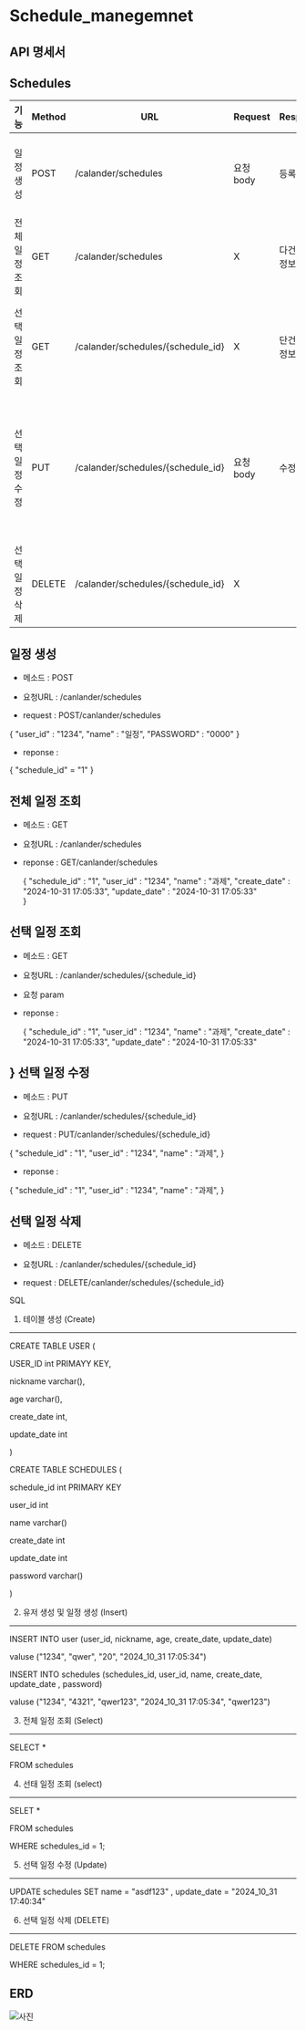 # Schedule_manegemnet

API 명세서
-

Schedules
-
|기능|Method|URL|Request|Response|상태코드|
|----|---|---|---|---|---|
|일정 생성|POST|/calander/schedules|요청 body|등록 정보|200: 정상 등록, 400:비정상값|
|전체일정조회|GET|/calander/schedules|X|다건 응답 정보|200: 정상 조회|
|선택일정조회|GET|/calander/schedules/{schedule_id}|X|단건 응답 정보|200: 정상조회, 404:일정이 사라짐|
|선택일정수정|PUT|/calander/schedules/{schedule_id}|요청 body|수정 정보|200:정상등록, 400:비정상 값, 404: 일정이 사라짐|
|선택일정삭제|DELETE|/calander/schedules/{schedule_id}|X||삭제 정보|204: 정상 등록, 404:일정이 사라짐|

일정 생성 
-
* 메소드 : POST
* 요청URL : /canlander/schedules

* request : POST/canlander/schedules

{ 
  "user_id" : "1234",
  "name" : "일정",
  "PASSWORD" : "0000"
  }

* reponse :

{ 
 "schedule_id" = "1"
 }

전체 일정 조회
-
* 메소드 : GET
* 요청URL : /canlander/schedules

* reponse : GET/canlander/schedules

  {
  "schedule_id" : "1",
  "user_id" : "1234",
  "name" : "과제",
  "create_date" : "2024-10-31 17:05:33",
  "update_date" : "2024-10-31 17:05:33"      
}
 

선택 일정 조회
-
* 메소드 : GET
* 요청URL : /canlander/schedules/{schedule_id}

* 요청 param 

* reponse :

  {
  "schedule_id" : "1",
  "user_id" : "1234",
  "name" : "과제",
  "create_date" : "2024-10-31 17:05:33",
  "update_date" : "2024-10-31 17:05:33"      

}
선택 일정 수정
-
* 메소드 : PUT
* 요청URL : /canlander/schedules/{schedule_id}

* request : PUT/canlander/schedules/{schedule_id}

{ "schedule_id" : "1",
  "user_id" : "1234",
  "name" : "과제",
  }


* reponse :

{
  "schedule_id" : "1",
  "user_id" : "1234",
  "name" : "과제",
}

선택 일정 삭제
-
* 메소드 : DELETE
* 요청URL : /canlander/schedules/{schedule_id}

* request : DELETE/canlander/schedules/{schedule_id}


SQL 

1. 테이블 생성 (Create)
---

CREATE TABLE USER (

 USER_ID int PRIMAYY KEY,
 
 nickname varchar(), 
 
 age varchar(), 
 
 create_date int, 
 
 update_date int
 
 )

CREATE TABLE SCHEDULES (

schedule_id int PRIMARY KEY 

user_id int 

name varchar() 

create_date int 

update_date int

password varchar() 

)

2. 유저 생성 및 일정 생성 (Insert)
----

INSERT INTO user (user_id, nickname, age, create_date, update_date)

valuse ("1234", "qwer", "20", "2024_10_31 17:05:34")

INSERT INTO schedules (schedules_id, user_id, name, create_date, update_date , password)

valuse ("1234", "4321", "qwer123", "2024_10_31 17:05:34", "qwer123")

3. 전체 일정 조회 (Select)
---

SELECT * 

FROM schedules

4. 선태 일정 조회 (select)
---

SELET *

FROM schedules

WHERE schedules_id = 1;

5. 선택 일정 수정  (Update)
---
UPDATE schedules SET name = "asdf123" , update_date = "2024_10_31 17:40:34"

6. 선택 일정 삭제 (DELETE)
---
DELETE FROM schedules 

WHERE schedules_id = 1;

ERD
-
 ![사진](https://github.com/jangutae/Calander_API_Design/blob/main/ERD.png) 
